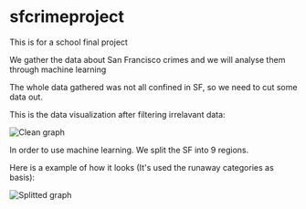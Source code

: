 # sfcrimeproject
This is for a school final project

We gather the data about San Francisco crimes and we will analyse them through machine learning

The whole data gathered was not all confined in SF, so we need to cut some data out. 

This is the data visualization after filtering irrelavant data:

![Clean graph](https://github.com/vyolovski/sfcrimeproject/blob/master/dataviz%20final/clean.png)

In order to use machine learning. We split the SF into 9 regions.

Here is a example of how it looks (It's used the runaway categories as basis):

![Splitted graph](https://github.com/vyolovski/sfcrimeproject/blob/master/dataviz%20final/runaway%20cutted%20in%209%20pieces.png)
